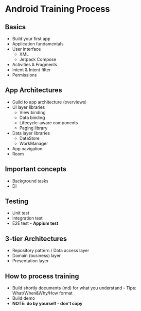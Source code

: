 # Android Training Process

## Basics
- Build your first app
- Application fundamentals
- User interface
    - XML
    - Jetpack Compose
- Activities & Fragments
- Intent & Intent filter
- Permissions

## App Architectures
- Guild to app architecture (overviews)
- UI layer libraries
    - View binding
    - Data binding
    - Lifecycle-aware components
    - Paging library
- Data layer libraries
    - DataStore
    - WorkManager
- App navigation
- Room

## Important concepts
- Background tasks
- DI

## Testing
- Unit test
- Integration test
- E2E test - **Appium test**

## 3-tier Architectures
- Repository pattern / Data access layer
- Domain (business) layer
- Presentation layer


## How to process training
- Build shortly documents (md) for what you understand - Tips: What/When&Why/How format
- Build demo
- **NOTE: do by yourself - don't copy**
